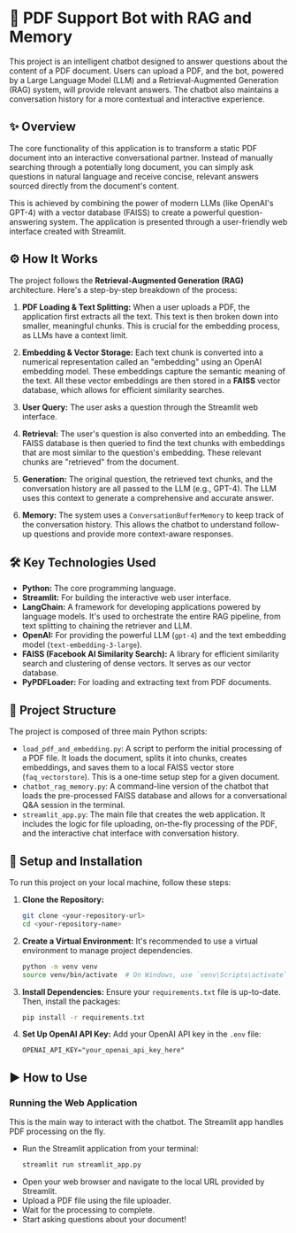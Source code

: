 # 💬 PDF Support Bot with RAG and Memory

This project is an intelligent chatbot designed to answer questions about the content of a PDF document. Users can upload a PDF, and the bot, powered by a Large Language Model (LLM) and a Retrieval-Augmented Generation (RAG) system, will provide relevant answers. The chatbot also maintains a conversation history for a more contextual and interactive experience.

## ✨ Overview

The core functionality of this application is to transform a static PDF document into an interactive conversational partner. Instead of manually searching through a potentially long document, you can simply ask questions in natural language and receive concise, relevant answers sourced directly from the document's content.

This is achieved by combining the power of modern LLMs (like OpenAI's GPT-4) with a vector database (FAISS) to create a powerful question-answering system. The application is presented through a user-friendly web interface created with Streamlit.

## ⚙️ How It Works

The project follows the **Retrieval-Augmented Generation (RAG)** architecture. Here's a step-by-step breakdown of the process:

1.  **PDF Loading & Text Splitting:** When a user uploads a PDF, the application first extracts all the text. This text is then broken down into smaller, meaningful chunks. This is crucial for the embedding process, as LLMs have a context limit.

2.  **Embedding & Vector Storage:** Each text chunk is converted into a numerical representation called an "embedding" using an OpenAI embedding model. These embeddings capture the semantic meaning of the text. All these vector embeddings are then stored in a **FAISS** vector database, which allows for efficient similarity searches.

3.  **User Query:** The user asks a question through the Streamlit web interface.

4.  **Retrieval:** The user's question is also converted into an embedding. The FAISS database is then queried to find the text chunks with embeddings that are most similar to the question's embedding. These relevant chunks are "retrieved" from the document.

5.  **Generation:** The original question, the retrieved text chunks, and the conversation history are all passed to the LLM (e.g., GPT-4). The LLM uses this context to generate a comprehensive and accurate answer.

6.  **Memory:** The system uses a `ConversationBufferMemory` to keep track of the conversation history. This allows the chatbot to understand follow-up questions and provide more context-aware responses.

## 🛠️ Key Technologies Used

* **Python:** The core programming language.
* **Streamlit:** For building the interactive web user interface.
* **LangChain:** A framework for developing applications powered by language models. It's used to orchestrate the entire RAG pipeline, from text splitting to chaining the retriever and LLM.
* **OpenAI:** For providing the powerful LLM (`gpt-4`) and the text embedding model (`text-embedding-3-large`).
* **FAISS (Facebook AI Similarity Search):** A library for efficient similarity search and clustering of dense vectors. It serves as our vector database.
* **PyPDFLoader:** For loading and extracting text from PDF documents.

## 📂 Project Structure

The project is composed of three main Python scripts:

* `load_pdf_and_embedding.py`: A script to perform the initial processing of a PDF file. It loads the document, splits it into chunks, creates embeddings, and saves them to a local FAISS vector store (`faq_vectorstore`). This is a one-time setup step for a given document.
* `chatbot_rag_memory.py`: A command-line version of the chatbot that loads the pre-processed FAISS database and allows for a conversational Q&A session in the terminal.
* `streamlit_app.py`: The main file that creates the web application. It includes the logic for file uploading, on-the-fly processing of the PDF, and the interactive chat interface with conversation history.

## 🚀 Setup and Installation

To run this project on your local machine, follow these steps:

1.  **Clone the Repository:**
    ```bash
    git clone <your-repository-url>
    cd <your-repository-name>
    ```

2.  **Create a Virtual Environment:**
    It's recommended to use a virtual environment to manage project dependencies.
    ```bash
    python -m venv venv
    source venv/bin/activate  # On Windows, use `venv\Scripts\activate`
    ```

3.  **Install Dependencies:**
    Ensure your `requirements.txt` file is up-to-date. Then, install the packages:
    ```bash
    pip install -r requirements.txt
    ```

4.  **Set Up OpenAI API Key:**
    Add your OpenAI API key in the `.env` file:
    ```
    OPENAI_API_KEY="your_openai_api_key_here"
    ```

## ▶️ How to Use

### Running the Web Application

This is the main way to interact with the chatbot. The Streamlit app handles PDF processing on the fly.

* Run the Streamlit application from your terminal:
    ```bash
    streamlit run streamlit_app.py
    ```
* Open your web browser and navigate to the local URL provided by Streamlit.
* Upload a PDF file using the file uploader.
* Wait for the processing to complete.
* Start asking questions about your document!